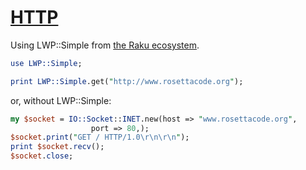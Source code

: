 [1]: https://rosettacode.org/wiki/HTTP

# [HTTP][1]





Using LWP::Simple from [the Raku ecosystem](https://modules.raku.org/search/?q=LWP%3A%3ASimple).

```perl
use LWP::Simple;

print LWP::Simple.get("http://www.rosettacode.org");
```


or, without LWP::Simple:

```perl
my $socket = IO::Socket::INET.new(host => "www.rosettacode.org",
				  port => 80,);
$socket.print("GET / HTTP/1.0\r\n\r\n");
print $socket.recv();
$socket.close;
```
